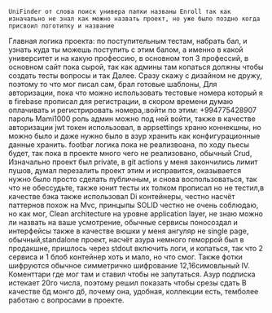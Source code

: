     UniFinder от слова поиск универа папки названы Enroll так как изначально не знал как можно назвать проект, но уже было поздно когда присвоил логотипку и название
Главная логика проекта: по поступительным тестам, набрать бал, и узнать куда ты можешь поступить с этим балом, а именно в какой университет и на какую профессию, в основном топ 3 профессий, в основном сайт пока сырой, так как админы там копаться должны чтобы создать тесты вопросы и так Далее. Сразу скажу с дизайном не дружу, поэтому то что мог писал сам, брал готовые шаблоны, Для авторизации, пока что можно использовать тестовые номера который я в firebase прописал для регистрации, в скором времени думаю оплачивать и регистрировать номера,:войти по этим: +994775428907 пароль Mami1000 роль админ можно под ней войти, также в качестве авторизации jwt токен использовал, в appsettings храню коннекшны, но можно было и даже нужно было в азур хранить как конфигурационные данные хранить. footbar логика пока не реализвоана, по ходу пьесы будет, так пока в проекте много чего не реализовано, обычный Crud, 
Изначально проект был private, в git actions у меня закончились лимит пушов, думал перезалить проект этим и исправится, оказывается нужно было просто сделать публичным, и снова воспользоваться, так что не обессудьте, также юнит тесты их толком прописал но не тестил,в качестве бэка также использовал Di контейнеры, честно насчёт паттернов похож на Mvc, принцыпы SOLID честно не очень соблюдаю, но как мог, Clean architecture на уровне application layer, не знаю можно ли назвать на ваше усмотрение, обычные сервисы поносоздал и интерфейсы также в качестве вюшки у меня ангуляр не single page, обычный,standalone проект, насчёт азура немного геморрой был в продакшне, пришлось через stdout включить логи, и копаться, так что 2 сервиса и 1 блоб контейнер хоть и мало, но что смог. 
Также фотки шифруются обычное симметрично шифрование 12,16симовльный
IV. Коменттари где мог там и ставил
чтобы не запутаться. Азур подписка истекает 20го числа, поэтому решил показать чтобы срезы сдать 
В качестве бд монго дб, почему она, удобная, коллекции есть, темболее работаю с вопросами в проекте.
